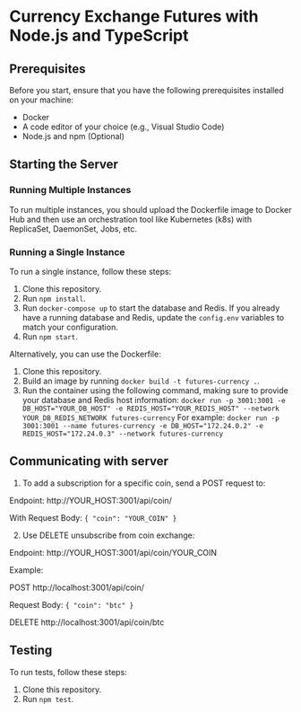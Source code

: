 # Currency Exchange Futures with Node.js and TypeScript

## Prerequisites

Before you start, ensure that you have the following prerequisites installed on your machine:

- Docker
- A code editor of your choice (e.g., Visual Studio Code)
- Node.js and npm (Optional)

## Starting the Server

### Running Multiple Instances

To run multiple instances, you should upload the Dockerfile image to Docker Hub and then use an orchestration tool like Kubernetes (k8s) with ReplicaSet, DaemonSet, Jobs, etc.

### Running a Single Instance

To run a single instance, follow these steps:

1. Clone this repository.
2. Run `npm install`.
3. Run `docker-compose up` to start the database and Redis. If you already have a running database and Redis, update the `config.env` variables to match your configuration.
4. Run `npm start`.

Alternatively, you can use the Dockerfile:

1. Clone this repository.
2. Build an image by running `docker build -t futures-currency .`.
3. Run the container using the following command, making sure to provide your database and Redis host information:
`docker run -p 3001:3001 -e DB_HOST="YOUR_DB_HOST" -e REDIS_HOST="YOUR_REDIS_HOST" --network YOUR_DB_REDIS_NETWORK futures-currency`
For example: 
`docker run -p 3001:3001 --name futures-currency -e DB_HOST="172.24.0.2" -e REDIS_HOST="172.24.0.3" --network futures-currency`

## Communicating with server

1. To add a subscription for a specific coin, send a POST request to:

Endpoint: http://YOUR_HOST:3001/api/coin/

With Request Body:
`{
  "coin": "YOUR_COIN"
}`

2. Use DELETE unsubscribe from coin exchange:

Endpoint: http://YOUR_HOST:3001/api/coin/YOUR_COIN

Example:

POST http://localhost:3001/api/coin/

Request Body:
`{
  "coin": "btc"
}`

DELETE http://localhost:3001/api/coin/btc


## Testing

To run tests, follow these steps:

1. Clone this repository.
2. Run `npm test`.

